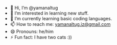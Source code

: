 - 👋 Hi, I’m @yamanaltug
- 👀 I’m interested in learning new stuff.
- 🌱 I’m currently learning basic coding languages.
- 📫 How to reach me: yamanaltug.iz@gmail.com
- 😄 Pronouns: he/him
- ⚡ Fun fact: I have two cats :))

<!---
yamanaltug/yamanaltug is a ✨ special ✨ repository because its `README.md` (this file) appears on your GitHub profile.
You can click the Preview link to take a look at your changes.
--->
